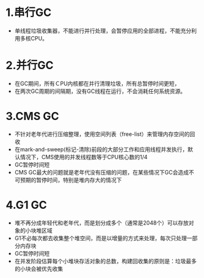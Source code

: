 # 1.串行GC
* 单线程垃圾收集器，不能进行并行处理，会暂停应用的全部进程，不能充分利用多核CPU。
  
# 2.并行GC
* 在GC期间，所有ＣPU内核都在并行清理垃圾，所有总暂停时间更短，
* 在两次GC周期的间隔期，没有GC线程在运行，不会消耗任何系统资源。

# 3.CMS GC
* 不针对老年代进行压缩整理，使用空间列表（free-list）来管理内存空间的回收
* 在mark-and-sweep(标记-清除)前段的大部分工作和应用线程并发执行，默认情况下，CMS使用的并发线程数等于CPU核心数的1/4
* GC暂停时间短
* CMS GC最大的问题就是老年代没有压缩的问题，在某些情况下GC会造成不可预期的暂停时间，特别是堆内存大的情况下

# 4.G1 GC
* 堆不再分成年轻代和老年代，而是划分成多个（通常是2048个）可以存放对象的小块堆区域
* G1不必每次都去收集整个堆空间，而是以增量的方式来处理，每次只处理一部分内存块
* GC暂停时间短
* 在并发阶段估算每个小堆块存活对象的总数，构建回收集的原则是：垃圾最多的小块会被优先收集
  